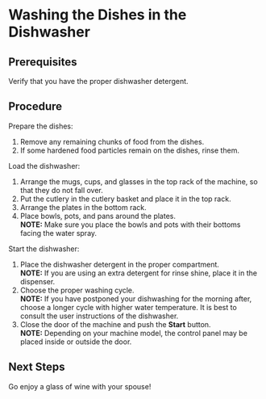 # Washing the Dishes in the Dishwasher

## Prerequisites

Verify that you have the proper dishwasher detergent.

## Procedure

Prepare the dishes:

1. Remove any remaining chunks of food from the dishes.  
1. If some hardened food particles remain on the dishes, rinse them.

Load the dishwasher:

1. Arrange the mugs, cups, and glasses in the top rack of the machine, so that they do not fall over.  
1. Put the cutlery in the cutlery basket and place it in the top rack.  
1. Arrange the plates in the bottom rack.   
1. Place bowls, pots, and pans around the plates.   
  **NOTE:** Make sure you place the bowls and pots with their bottoms facing the water spray.   

Start the dishwasher:

1. Place the dishwasher detergent in the proper compartment.   
  **NOTE:** If you are using an extra detergent for rinse shine, place it in the dispenser.   
1. Choose the proper washing cycle.   
  **NOTE:** If you have postponed your dishwashing for the morning after, choose a longer cycle with higher water temperature. It is best to consult the user instructions of the dishwasher.   
1. Close the door of the machine and push the **Start** button.   
  **NOTE:** Depending on your machine model, the control panel may be placed inside or outside the door.   

## Next Steps

Go enjoy a glass of wine with your spouse!

